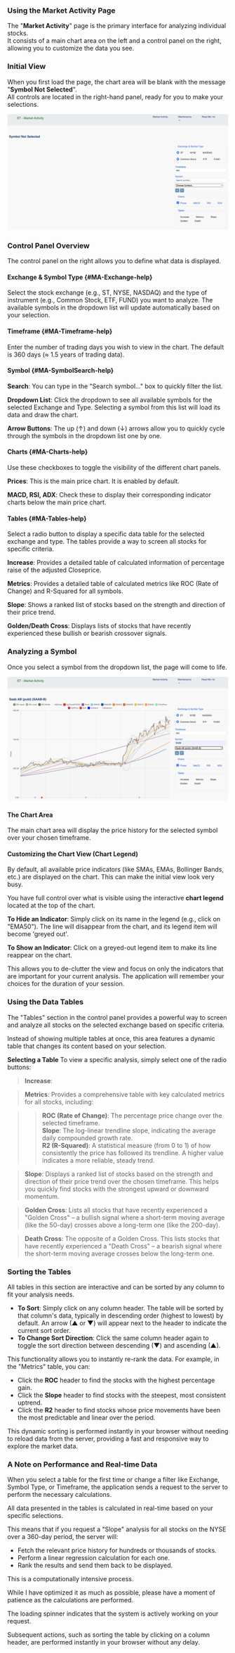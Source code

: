 ### Using the Market Activity Page

The "**Market Activity**" page is the primary interface for analyzing individual stocks.<br>
It consists of a main chart area on the left and a control panel on the right, allowing you to customize the data you see.

### Initial View

When you first load the page, the chart area will be blank with the message "**Symbol Not Selected**".<br>
All controls are located in the right-hand panel, ready for you to make your selections.

![alt text](images/initial_view.png)

### Control Panel Overview

The control panel on the right allows you to define what data is displayed.

#### Exchange & Symbol Type {#MA-Exchange-help}
Select the stock exchange (e.g., ST, NYSE, NASDAQ) and the type of instrument (e.g., Common Stock, ETF, FUND) you want to analyze. The available symbols in the dropdown list will update automatically based on your selection.

#### Timeframe {#MA-Timeframe-help}
Enter the number of trading days you wish to view in the chart. The default is 360 days (≈ 1.5 years of trading data).

#### Symbol {#MA-SymbolSearch-help}

**Search**: You can type in the "Search symbol..." box to quickly filter the list.

**Dropdown List**: Click the dropdown to see all available symbols for the selected Exchange and Type. Selecting a symbol from this list will load its data and draw the chart.

**Arrow Buttons**: The up (↑) and down (↓) arrows allow you to quickly cycle through the symbols in the dropdown list one by one.

#### Charts {#MA-Charts-help}

Use these checkboxes to toggle the visibility of the different chart panels.

**Prices**: This is the main price chart. It is enabled by default.

**MACD, RSI, ADX**: Check these to display their corresponding indicator charts below the main price chart.

#### Tables {#MA-Tables-help}

Select a radio button to display a specific data table for the selected exchange and type. The tables provide a way to screen all stocks for specific criteria.

**Increase**: Provides a detailed table of calculated information of percentage raise of the adjusted Closeprice.

**Metrics**: Provides a detailed table of calculated metrics like ROC (Rate of Change) and R-Squared for all symbols.

**Slope**: Shows a ranked list of stocks based on the strength and direction of their price trend.

**Golden/Death Cross**: Displays lists of stocks that have recently experienced these bullish or bearish crossover signals.

### Analyzing a Symbol

Once you select a symbol from the dropdown list, the page will come to life.

![alt text](images/symbol_view.png)

#### The Chart Area<br>
The main chart area will display the price history for the selected symbol over your chosen timeframe.

#### Customizing the Chart View (Chart Legend)

By default, all available price indicators (like SMAs, EMAs, Bollinger Bands, etc.) are displayed on the chart. This can make the initial view look very busy.<br>

You have full control over what is visible using the interactive **chart legend** located at the top of the chart.<br>

**To Hide an Indicator**: Simply click on its name in the legend (e.g., click on "EMA50"). The line will disappear from the chart, and its legend item will become 'greyed out'.

**To Show an Indicator**: Click on a greyed-out legend item to make its line reappear on the chart.

This allows you to de-clutter the view and focus on only the indicators that are important for your current analysis. The application will remember your choices for the duration of your session.

### Using the Data Tables

The "Tables" section in the control panel provides a powerful way to screen and analyze all stocks on the selected exchange based on specific criteria.

Instead of showing multiple tables at once, this area features a dynamic table that changes its content based on your selection.

**Selecting a Table**
To view a specific analysis, simply select one of the radio buttons:

> **Increase**:

> **Metrics**: Provides a comprehensive table with key calculated metrics for all stocks, including:

>> **ROC (Rate of Change)**: The percentage price change over the selected timeframe.<br>
>> **Slope**: The log-linear trendline slope, indicating the average daily compounded growth rate.<br>
>> **R2 (R-Squared)**: A statistical measure (from 0 to 1) of how consistently the price has followed its trendline. A higher value indicates a more reliable, steady trend.

> **Slope**: Displays a ranked list of stocks based on the strength and direction of their price trend over the chosen timeframe. This helps you quickly find stocks with the strongest upward or downward momentum.

> **Golden Cross**: Lists all stocks that have recently experienced a "Golden Cross" – a bullish signal where a short-term moving average (like the 50-day) crosses above a long-term one (like the 200-day).

>**Death Cross**: The opposite of a Golden Cross. This lists stocks that have recently experienced a "Death Cross" – a bearish signal where the short-term moving average crosses below the long-term one.

### Sorting the Tables

All tables in this section are interactive and can be sorted by any column to fit your analysis needs.

- **To Sort**: Simply click on any column header. The table will be sorted by that column's data, typically in descending order (highest to lowest) by default. An arrow (▲ or ▼) will appear next to the header to indicate the current sort order.
- **To Change Sort Direction**: Click the same column header again to toggle the sort direction between descending (▼) and ascending (▲).

This functionality allows you to instantly re-rank the data. For example, in the "Metrics" table, you can:

- Click the **ROC** header to find the stocks with the highest percentage gain.
- Click the **Slope** header to find stocks with the steepest, most consistent uptrend.
- Click the **R2** header to find stocks whose price movements have been the most predictable and linear over the period.

This dynamic sorting is performed instantly in your browser without needing to reload data from the server, providing a fast and responsive way to explore the market data.

### A Note on Performance and Real-time Data

When you select a table for the first time or change a filter like Exchange, Symbol Type, or Timeframe, the application sends a request to the server to perform the necessary calculations.

All data presented in the tables is calculated in real-time based on your specific selections.

This means that if you request a "Slope" analysis for all stocks on the NYSE over a 360-day period, the server will:<br>

- Fetch the relevant price history for hundreds or thousands of stocks.
- Perform a linear regression calculation for each one.
- Rank the results and send them back to be displayed.

This is a computationally intensive process.

While I have optimized it as much as possible, please have a moment of patience as the calculations are performed.

The loading spinner indicates that the system is actively working on your request.

Subsequent actions, such as sorting the table by clicking on a column header, are performed instantly in your browser without any delay.
